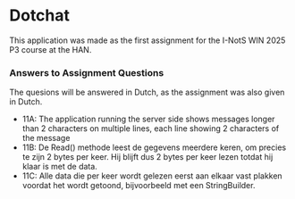 # Dotchat

This application was made as the first assignment for the I-NotS WIN 2025 P3 course at the HAN. 

### Answers to Assignment Questions

The quesions will be answered in Dutch, as the assignment was also given in Dutch.

- 11A: The application running the server side shows messages longer than 2 characters on multiple lines, each line showing 2 characters of the message
- 11B: De Read() methode leest de gegevens meerdere keren, om precies te zijn 2 bytes per keer. Hij blijft dus 2 bytes per keer lezen totdat hij klaar is met de data.
- 11C: Alle data die per keer wordt gelezen eerst aan elkaar vast plakken voordat het wordt getoond, bijvoorbeeld met een StringBuilder.
